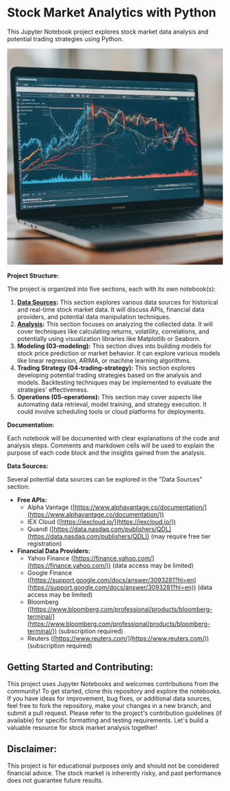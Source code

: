 # Stock Market Analytics with Python

This Jupyter Notebook project explores stock market data analysis and potential trading strategies using Python. 

![Stock Market Analytics by ozkary](./images/ozkary-stock-market-analytics.jpg)

**Project Structure:**

The project is organized into five sections, each with its own notebook(s):

  1. **[Data Sources](./01-data-sources/):** This section explores various data sources for historical and real-time stock market data. It will discuss APIs, financial data providers, and potential data manipulation techniques. 
  2. **[Analysis](./02-analysis):** This section focuses on analyzing the collected data. It will cover techniques like calculating returns, volatility, correlations, and potentially using visualization libraries like Matplotlib or Seaborn.
  3. **Modeling (03-modeling):** This section dives into building models for stock price prediction or market behavior. It can explore various models like linear regression, ARIMA, or machine learning algorithms.
  4. **Trading Strategy (04-trading-strategy):** This section explores developing potential trading strategies based on the analysis and models. Backtesting techniques may be implemented to evaluate the strategies' effectiveness.
  5. **Operations (05-operations):** This section may cover aspects like automating data retrieval, model training, and strategy execution. It could involve scheduling tools or cloud platforms for deployments.



**Documentation:**

Each notebook will be documented with clear explanations of the code and analysis steps. Comments and markdown cells will be used to explain the purpose of each code block and the insights gained from the analysis.

**Data Sources:**

Several potential data sources can be explored in the "Data Sources" section:

* **Free APIs:**
    * Alpha Vantage ([https://www.alphavantage.co/documentation/](https://www.alphavantage.co/documentation/))
    * IEX Cloud ([https://iexcloud.io/](https://iexcloud.io/))
    * Quandl ([https://data.nasdaq.com/publishers/QDL](https://data.nasdaq.com/publishers/QDL)) (may require free tier registration)
* **Financial Data Providers:**
    * Yahoo Finance ([https://finance.yahoo.com/](https://finance.yahoo.com/)) (data access may be limited)
    * Google Finance ([https://support.google.com/docs/answer/3093281?hl=en](https://support.google.com/docs/answer/3093281?hl=en)) (data access may be limited)
    * Bloomberg ([https://www.bloomberg.com/professional/products/bloomberg-terminal/](https://www.bloomberg.com/professional/products/bloomberg-terminal/)) (subscription required)
    * Reuters ([https://www.reuters.com/](https://www.reuters.com/)) (subscription required)

## Getting Started and Contributing:

This project uses Jupyter Notebooks and welcomes contributions from the community! To get started, clone this repository and explore the notebooks. If you have ideas for improvement, bug fixes, or additional data sources, feel free to fork the repository, make your changes in a new branch, and submit a pull request. Please refer to the project's contribution guidelines (if available) for specific formatting and testing requirements. Let's build a valuable resource for stock market analysis together!

## Disclaimer:

This project is for educational purposes only and should not be considered financial advice. The stock market is inherently risky, and past performance does not guarantee future results.
